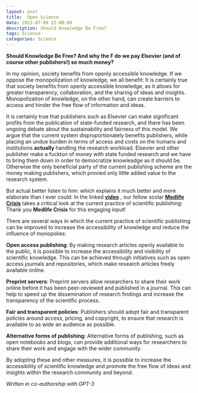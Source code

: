 ```yaml
---
layout: post
title:  Open Science
date: 2022-07-09 22:00:00
description: Should Knowledge Be Free?
tags: Science
categories: Science
---
```

**Should Knowledge Be Free? And why the F do we pay Elsevier (and of course other publishers!) so much money?**



In my opinion, society benefits from openly accessible knowledge. If we oppose the monopolization of knowledge, we all benefit: 
It is certainly true that society benefits from openly accessible knowledge, as it allows for greater transparency, collaboration, and the sharing of ideas and insights. Monopolization of knowledge, on the other hand, can create barriers to access and hinder the free flow of information and ideas.

It is certainly true that publishers such as Elsevier can make significant profits from the publication of state-funded research, and there has been ongoing debate about the sustainability and fairness of this model. We argue that the current system disproportionately benefits publishers, while placing an undue burden in terms of access and costs on the humans and institutions **actually** handling the research workload. Elsevier and other publisher make a fuckton of money with state funded research and we have to bring them down in order to democratize knowleadge as it should be. Otherwise the only beneficial party of the current publishing scheme are the money making publishers, which provied only little added value to the research system.

But actual better listen to him: which explains it much better and more elaborate than I ever could: In the linked <a href="https://www.youtube.com/watch?v=PriwCi6SzLo">**video**</a> , our fellow scolar <a href="https://www.youtube.com/channel/UCgRBRE1DUP2w7HTH9j_L4OQ">**Medlife Crisis**</a> takes a critical look at the current practice of scientific publishing: Thank you **Medlife Crisis** for this engaging input!

There are several ways in which the current practice of scientific publishing can be improved to increase the accessibility of knowledge and reduce the influence of monopolies:

**Open access publishing**: By making research articles openly available to the public, it is possible to increase the accessibility and visibility of scientific knowledge. This can be achieved through initiatives such as open access journals and repositories, which make research articles freely available online.

**Preprint servers**: Preprint servers allow researchers to share their work online before it has been peer-reviewed and published in a journal. This can help to speed up the dissemination of research findings and increase the transparency of the scientific process.

**Fair and transparent policies**: Publishers should adopt fair and transparent policies around access, pricing, and copyright, to ensure that research is available to as wide an audience as possible.

**Alternative forms of publishing**: Alternative forms of publishing, such as open notebooks and blogs, can provide additional ways for researchers to share their work and engage with the wider community.

By adopting these and other measures, it is possible to increase the accessibility of scientific knowledge and promote the free flow of ideas and insights within the research community and beyond.


*Written in co-authorship with GPT-3*


